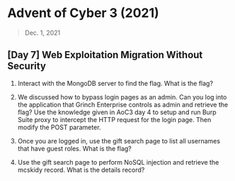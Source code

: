 # Advent of Cyber 3 (2021)

> Dec. 1, 2021

## [Day 7] Web Exploitation Migration Without Security

1. Interact with the MongoDB server to find the flag. What is the flag? 

2. We discussed how to bypass login pages as an admin. Can you log into the application that Grinch Enterprise controls as admin and retrieve the flag? Use the knowledge given in AoC3 day 4 to setup and run Burp Suite proxy to intercept the HTTP request for the login page. Then modify the POST parameter.

3. Once you are logged in, use the gift search page to list all usernames that have guest roles. What is the flag?

4. Use the gift search page to perform NoSQL injection and retrieve the mcskidy record. What is the details record?
